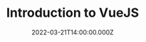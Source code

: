 ---
title: Introduction to VueJS
description: Description here
date: 2022-03-21T14:00:00.000Z
released: false
---